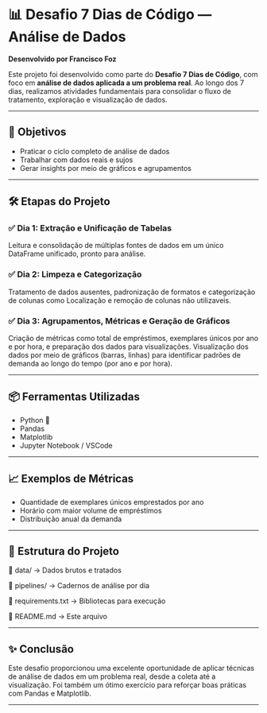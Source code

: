 # 📊 Desafio 7 Dias de Código — Análise de Dados  
**Desenvolvido por Francisco Foz**

Este projeto foi desenvolvido como parte do **Desafio 7 Dias de Código**, com foco em **análise de dados aplicada a um problema real**. Ao longo dos 7 dias, realizamos atividades fundamentais para consolidar o fluxo de tratamento, exploração e visualização de dados.

---

## 🚀 Objetivos

- Praticar o ciclo completo de análise de dados
- Trabalhar com dados reais e sujos
- Gerar insights por meio de gráficos e agrupamentos

---

## 🛠️ Etapas do Projeto

### ✅ Dia 1: Extração e Unificação de Tabelas  
Leitura e consolidação de múltiplas fontes de dados em um único DataFrame unificado, pronto para análise.

### ✅ Dia 2: Limpeza e Categorização  
Tratamento de dados ausentes, padronização de formatos e categorização de colunas como Localização e remoção de colunas não utilizaveis.

### ✅ Dia 3: Agrupamentos, Métricas e Geração de Gráficos  
Criação de métricas como total de empréstimos, exemplares únicos por ano e por hora, e preparação dos dados para visualizações.
Visualização dos dados por meio de gráficos (barras, linhas) para identificar padrões de demanda ao longo do tempo (por ano e por hora).

---

## 📦 Ferramentas Utilizadas

- Python 🐍
- Pandas
- Matplotlib
- Jupyter Notebook / VSCode

---

## 📈 Exemplos de Métricas

- Quantidade de exemplares únicos emprestados por ano
- Horário com maior volume de empréstimos
- Distribuição anual da demanda

---

## 📂 Estrutura do Projeto

📁 data/ → Dados brutos e tratados

📁 pipelines/ → Cadernos de análise por dia

📄 requirements.txt → Bibliotecas para execução

📄 README.md → Este arquivo

---

## ✨ Conclusão

Este desafio proporcionou uma excelente oportunidade de aplicar técnicas de análise de dados em um problema real, desde a coleta até a visualização. Foi também um ótimo exercício para reforçar boas práticas com Pandas e Matplotlib.

---
